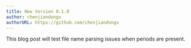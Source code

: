 ```yaml
---
title: New Version 0.1.0
author: chenjiandongx
authorURL: https://github.com/chenjiandongx
---
```


This blog post will test file name parsing issues when periods are present.
